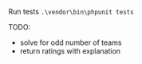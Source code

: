 Run tests
`.\vendor\bin\phpunit tests`

TODO:
- solve for odd number of teams
- return ratings with explanation